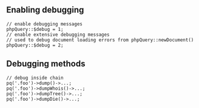 ## Enabling debugging ##
```
// enable debugging messages
phpQuery::$debug = 1;
// enable extensive debugging messages
// used to debug document loading errors from phpQuery::newDocument()
phpQuery::$debug = 2;
```

## Debugging methods ##
```
// debug inside chain
pq('.foo')->dump()->...;
pq('.foo')->dumpWhois()->...;
pq('.foo')->dumpTree()->...;
pq('.foo')->dumpDie()->...;
```